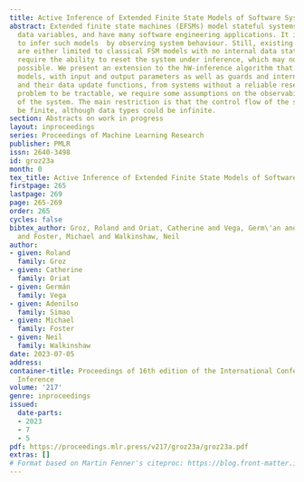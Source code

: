 ```yaml
---
title: Active Inference of Extended Finite State Models of Software Systems
abstract: Extended finite state machines (EFSMs) model stateful systems with internal
  data variables, and have many software engineering applications. It is possible
  to infer such models  by observing system behaviour. Still, existing approaches
  are either limited to classical FSM models with no internal data state, or implicitly
  require the ability to reset the system under inference, which may not always be
  possible. We present an extension to the hW-inference algorithm that can infer EFSM
  models, with input and output parameters as well as guards and internal registers
  and their data update functions, from systems without a reliable reset. For the
  problem to be tractable, we require some assumptions on the observability and determinism
  of the system. The main restriction is that the control flow of the system must
  be finite, although data types could be infinite.
section: Abstracts on work in progress
layout: inproceedings
series: Proceedings of Machine Learning Research
publisher: PMLR
issn: 2640-3498
id: groz23a
month: 0
tex_title: Active Inference of Extended Finite State Models of Software Systems
firstpage: 265
lastpage: 269
page: 265-269
order: 265
cycles: false
bibtex_author: Groz, Roland and Oriat, Catherine and Vega, Germ\'an and Simao, Adenilso
  and Foster, Michael and Walkinshaw, Neil
author:
- given: Roland
  family: Groz
- given: Catherine
  family: Oriat
- given: Germán
  family: Vega
- given: Adenilso
  family: Simao
- given: Michael
  family: Foster
- given: Neil
  family: Walkinshaw
date: 2023-07-05
address:
container-title: Proceedings of 16th edition of the International Conference on Grammatical
  Inference
volume: '217'
genre: inproceedings
issued:
  date-parts:
  - 2023
  - 7
  - 5
pdf: https://proceedings.mlr.press/v217/groz23a/groz23a.pdf
extras: []
# Format based on Martin Fenner's citeproc: https://blog.front-matter.io/posts/citeproc-yaml-for-bibliographies/
---
```

